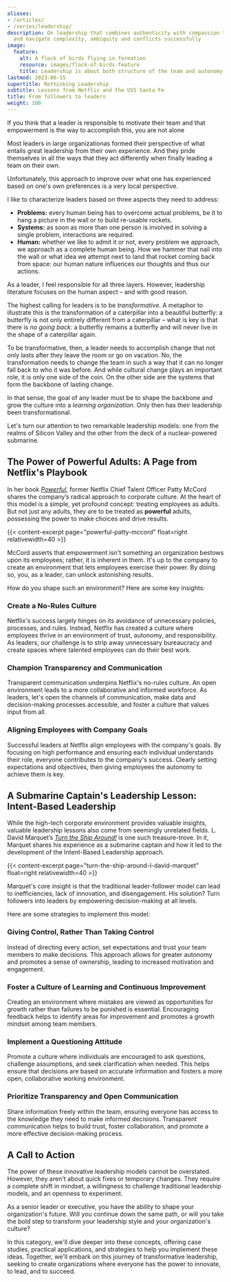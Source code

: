```yaml
---
aliases:
- /articles/
- /series/leadership/
description: On leadership that combines authenticity with compassion to drive impact
  and navigate complexity, ambiguity and conflicts successfully
image:
  feature:
    alt: A flock of birds flying in formation
    resource: images/flock-of-birds-feature
    title: Leadership is about both structure of the team and autonomy of the individuals
lastmod: 2023-06-15
supertitle: Rethinking Leadership
subtitle: Lessons from Netflix and the USS Santa Fe
title: From followers to leaders
weight: 100
---
```

If you think that a leader is responsible to motivate their team and that empowerment is the way to accomplish this, you are not alone

Most leaders in large organizationas formed their perspective of what entails great leadership from their own experience. And they pride themselves in all the ways that they act differently when finally leading a team on their own. 

Unfortunately, this approach to improve over what one has experienced based on one's own preferences is a very local perspective.

I like to characterize leaders based on three aspects they need to address: 

* **Problems:** every human being has to overcome actual problems, be it to hang a picture in the wall or to build re-usable rockets.
* **Systems:** as soon as more than one person is involved in solving a single problem, interactions are required.
* **Human:** whether we like to admit it or not, every problem we approach, we approach as a complete human being. How we hammer that nail into the wall or what idea we attempt next to land that rocket coming back from space: our human nature influences our thoughts and thus our actions.

As a leader, I feel responsible for all three layers. However, leadership literature focuses on the human aspect – and with good reason. 

The highest calling for leaders is to be *transformative*. A metaphor to illustrate this is the transformation of a caterpillar into a beautiful butterfly: a butterfly is not only entirely different from a caterpillar – what is key is that there is *no going back:* a butterfly remains a butterfly and will never live in the shape of a caterpillar again.

To be transformative, then, a leader needs to accomplish change that not only lasts after they leave the room or go on vacation.  No, the transformation needs to change the team in such a way that it can no longer fall back to who it was before. And while cultural change plays an important role, it is only one side of the coin. On the other side are the systems that form the backbone of lasting change.

In that sense, the goal of any leader must be to shape the backbone and grow the culture into a *learning organization*. Only then has their leadership been transformational.

Let's turn our attention to two remarkable leadership models: one from the realms of Silicon Valley and the other from the deck of a nuclear-powered submarine.

## The Power of Powerful Adults: A Page from Netflix's Playbook

In her book [*Powerful*](./powerful-patty-mccord/), former Netflix Chief Talent Officer Patty McCord shares the company’s radical approach to corporate culture. At the heart of this model is a simple, yet profound concept: treating employees as adults. But not just any adults, they are to be treated as **powerful** adults, possessing the power to make choices and drive results.

{{< content-excerpt page="powerful-patty-mccord" float=right relativewidth=40 >}}

McCord asserts that empowerment isn't something an organization bestows upon its employees; rather, it is inherent in them. It's up to the company to create an environment that lets employees exercise their power. By doing so, you, as a leader, can unlock astonishing results.

How do you shape such an environment? Here are some key insights:

### Create a No-Rules Culture

Netflix's success largely hinges on its avoidance of unnecessary policies, processes, and rules. Instead, Netflix has created a culture where employees thrive in an environment of trust, autonomy, and responsibility. As leaders, our challenge is to strip away unnecessary bureaucracy and create spaces where talented employees can do their best work.

### Champion Transparency and Communication

Transparent communication underpins Netflix's no-rules culture. An open environment leads to a more collaborative and informed workforce. As leaders, let's open the channels of communication, make data and decision-making processes accessible, and foster a culture that values input from all.

### Aligning Employees with Company Goals

Successful leaders at Netflix align employees with the company's goals. By focusing on high performance and ensuring each individual understands their role, everyone contributes to the company's success. Clearly setting expectations and objectives, then giving employees the autonomy to achieve them is key.

## A Submarine Captain's Leadership Lesson: Intent-Based Leadership

While the high-tech corporate environment provides valuable insights, valuable leadership lessons also come from seemingly unrelated fields. L. David Marquet’s [*Turn the Ship Around!*](./turn-the-ship-around-l-david-marquet/) is one such treasure-trove. In it, Marquet shares his experience as a submarine captain and how it led to the development of the Intent-Based Leadership approach.

{{< content-excerpt page="turn-the-ship-around-l-david-marquet" float=right relativewidth=40 >}}

Marquet's core insight is that the traditional leader-follower model can lead to inefficiencies, lack of innovation, and disengagement. His solution? Turn followers into leaders by empowering decision-making at all levels.

Here are some strategies to implement this model:

### Giving Control, Rather Than Taking Control

Instead of directing every action, set expectations and trust your team members to make decisions. This approach allows for greater autonomy and promotes a sense of ownership, leading to increased motivation and engagement.

### Foster a Culture of Learning and Continuous Improvement

Creating an environment where mistakes are viewed as opportunities for growth rather than failures to be punished is essential. Encouraging feedback helps to identify areas for improvement and promotes a growth mindset among team members.

### Implement a Questioning Attitude

Promote a culture where individuals are encouraged to ask questions, challenge assumptions, and seek clarification when needed. This helps ensure that decisions are based on accurate information and fosters a more open, collaborative working environment.

### Prioritize Transparency and Open Communication

Share information freely within the team, ensuring everyone has access to the knowledge they need to make informed decisions. Transparent communication helps to build trust, foster collaboration, and promote a more effective decision-making process.

## A Call to Action

The power of these innovative leadership models cannot be overstated. However, they aren't about quick fixes or temporary changes. They require a complete shift in mindset, a willingness to challenge traditional leadership models, and an openness to experiment.

As a senior leader or executive, you have the ability to shape your organization's future. Will you continue down the same path, or will you take the bold step to transform your leadership style and your organization's culture?

In this category, we'll dive deeper into these concepts, offering case studies, practical applications, and strategies to help you implement these ideas. Together, we'll embark on this journey of transformative leadership, seeking to create organizations where everyone has the power to innovate, to lead, and to succeed.
